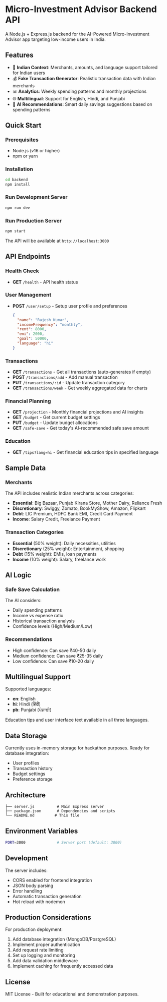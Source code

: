 # Micro-Investment Advisor Backend API

A Node.js + Express.js backend for the AI-Powered Micro-Investment Advisor app targeting low-income users in India.

## Features

- 🏦 **Indian Context**: Merchants, amounts, and language support tailored for Indian users
- 💰 **Fake Transaction Generator**: Realistic transaction data with Indian merchants
- 📊 **Analytics**: Weekly spending patterns and monthly projections
- 🌐 **Multilingual**: Support for English, Hindi, and Punjabi
- 🤖 **AI Recommendations**: Smart daily savings suggestions based on spending patterns

## Quick Start

### Prerequisites
- Node.js (v16 or higher)
- npm or yarn

### Installation

```bash
cd backend
npm install
```

### Run Development Server

```bash
npm run dev
```

### Run Production Server

```bash
npm start
```

The API will be available at `http://localhost:3000`

## API Endpoints

### Health Check
- **GET** `/health` - API health status

### User Management
- **POST** `/user/setup` - Setup user profile and preferences
  ```json
  {
    "name": "Rajesh Kumar",
    "incomeFrequency": "monthly",
    "rent": 8000,
    "emi": 2000,
    "goal": 50000,
    "language": "hi"
  }
  ```

### Transactions
- **GET** `/transactions` - Get all transactions (auto-generates if empty)
- **POST** `/transactions/add` - Add manual transaction
- **PUT** `/transactions/:id` - Update transaction category
- **GET** `/transactions/week` - Get weekly aggregated data for charts

### Financial Planning
- **GET** `/projection` - Monthly financial projections and AI insights
- **GET** `/budget` - Get current budget settings
- **PUT** `/budget` - Update budget allocations
- **GET** `/safe-save` - Get today's AI-recommended safe save amount

### Education
- **GET** `/tips?lang=hi` - Get financial education tips in specified language

## Sample Data

### Merchants
The API includes realistic Indian merchants across categories:
- **Essential**: Big Bazaar, Punjab Kirana Store, Mother Dairy, Reliance Fresh
- **Discretionary**: Swiggy, Zomato, BookMyShow, Amazon, Flipkart
- **Debt**: LIC Premium, HDFC Bank EMI, Credit Card Payment
- **Income**: Salary Credit, Freelance Payment

### Transaction Categories
- **Essential** (50% weight): Daily necessities, utilities
- **Discretionary** (25% weight): Entertainment, shopping
- **Debt** (15% weight): EMIs, loan payments
- **Income** (10% weight): Salary, freelance work

## AI Logic

### Safe Save Calculation
The AI considers:
- Daily spending patterns
- Income vs expense ratio
- Historical transaction analysis
- Confidence levels (High/Medium/Low)

### Recommendations
- High confidence: Can save ₹40-50 daily
- Medium confidence: Can save ₹25-35 daily  
- Low confidence: Can save ₹10-20 daily

## Multilingual Support

Supported languages:
- **en**: English
- **hi**: Hindi (हिंदी)
- **pb**: Punjabi (ਪੰਜਾਬੀ)

Education tips and user interface text available in all three languages.

## Data Storage

Currently uses in-memory storage for hackathon purposes. Ready for database integration:
- User profiles
- Transaction history
- Budget settings
- Preference storage

## Architecture

```
├── server.js          # Main Express server
├── package.json       # Dependencies and scripts
└── README.md         # This file
```

## Environment Variables

```bash
PORT=3000              # Server port (default: 3000)
```

## Development

The server includes:
- CORS enabled for frontend integration
- JSON body parsing
- Error handling
- Automatic transaction generation
- Hot reload with nodemon

## Production Considerations

For production deployment:
1. Add database integration (MongoDB/PostgreSQL)
2. Implement proper authentication
3. Add request rate limiting
4. Set up logging and monitoring
5. Add data validation middleware
6. Implement caching for frequently accessed data

## License

MIT License - Built for educational and demonstration purposes.
